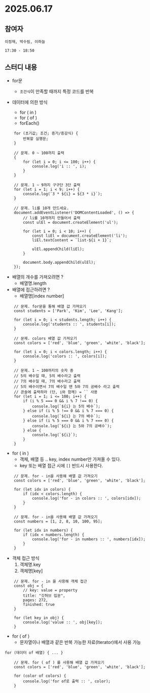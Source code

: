 # 2025.06.17

## 참여자
```
이정재, 박수림, 이하늘

17:30 - 18:50
```

## 스터디 내용
- for문
	- `조건식`이 만족할 때까지 특정 코드를 반복

- 데이터에 의한 방식
	- for ( in )
	- for ( of )
	- forEach()

```
	for (초기값; 조건; 증가/증감식) {
		반복할 실행문;
	}
```

```
	// 문제. 0 ~ 100까지 출력
	{
		for (let i = 0; i <= 100; i++) {
			console.log('i :: ', i);
		}
	}
```

```
	// 문제. 1 ~ 9까지 구구단 3단 출력
	for (let i = 1; i < 9; i++) {
		console.log(`3 * ${i} = ${3 * i}`);
	}
```
```
	// 문제. li를 10개 만드세요.
	document.addEventListener('DOMContentLoaded', () => {
		// li를 10개까지 만들어서 출력
		const ulEl = document.createElement('ul');

		for (let i = 0; i < 10; i++) {
			const liEl = document.createElement('li');
			liEl.textContent = `list-${i + 1}`;

			ulEl.appendChild(liEl);
		}

		document.body.appendChild(ulEl);
	});
```

- 배열의 개수를 가져오려면 ?
	- 배열명.length
- 배열에 접근하려면 ?
	- 배열명[index number]

```
	// 문제. for문을 통해 배열 값 가져오기
	const students = ['Park', 'Kim', 'Lee', 'Kang'];

	for (let i = 0; i < students.length; i++) {
		console.log('students :: ', students[i]);
	}
```

```
	// 문제. colors 배열 값 가져오기
	const colors = ['red', 'blue', 'green', 'white', 'black'];

	for (let i = 0; i < colors.length; i++) {
		console.log('colors :: ', colors[i]);
	}
```

```
	// 문제. 1 ~ 100까지의 숫자 중
	// 5의 배수일 때, 5의 배수라고 출력
	// 7의 배수일 때, 7의 배수라고 출력
	// 5의 배수이면서 7의 배수일 땐 5와 7의 공배수 라고 출력
	// 콘솔에 출력하라 (단, i와 함께) = `` 사용
	for (let i = 1; i <= 100; i++) {
		if (i % 5 === 0 && i % 7 !== 0) {
			console.log(`${i} 는 5의 배수`);
		} else if (i % 5 !== 0 && i % 7 === 0) {
			console.log(`${i} 는 7의 배수`);
		} else if (i % 5 === 0 && i % 7 === 0) {
			console.log(`${i} 는 5와 7의 공배수`);
		} else {
			console.log(`${i}`);
		}
	}
```

- for ( in )
	- 객체, 배열 등 .. key, index number만 가져올 수 있다.
	- key 또는 배열 접근 시에 `[]` 반드시 사용한다.

```
	// 문제. for - in을 사용해 배열 값 가져오기
	const colors = ['red', 'blue', 'green', 'white', 'black'];

	for (let idx in colors) {
		if (idx < colors.length) {
			console.log('for - in colors :: ', colors[idx]);
		}
	}
```

```
	// 문제. for - in을 사용해 배열 값 가져오기
	const numbers = [1, 2, 8, 10, 100, 95];

	for (let idx in numbers) {
		if (idx < numbers.length) {
			console.log('for - in numbers :: ', numbers[idx]);
		}
	}
```

- 객체 접근 방식
	1. 객체명.key
	2. 객체명[key]

```
	// 문제. for - in 을 사용해 객체 접근
	const obj = {
		// key: value = property
		title: "깃허브 입문",
		pages: 272,
		finished: true
	}

	for (let key in obj) {
		console.log('value :: ', obj[key]);
	}
```

- for ( of )
	- 문자열이나 배열과 같은 반복 가능한 자료(Iterator)에서 사용 가능

```
for (데이터 of 배열) { ... }
```

```
	// 문제. for ( of ) 를 사용해 배열 값 가져오기
	const colors = ['red', 'blue', 'green', 'white', 'black'];

	for (color of colors) {
		console.log('for of로 출력 :: ', color);
	}
```